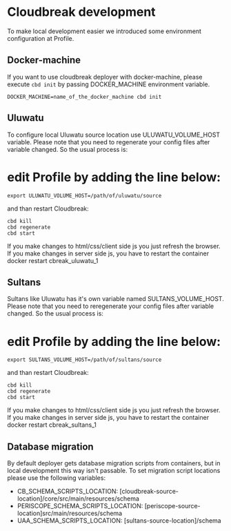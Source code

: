 # Cloudbreak development

To make local development easier we introduced some environment configuration at Profile.

## Docker-machine

If you want to use cloudbreak deployer with docker-machine, please execute `cbd init` by passing DOCKER_MACHINE environment variable.

```
DOCKER_MACHINE=name_of_the_docker_machine cbd init
```

## Uluwatu

To configure local Uluwatu source location use ULUWATU_VOLUME_HOST variable. Please note that you need to regenerate your config files after variable changed. So the usual process is:
# edit Profile by adding the line below:
```
export ULUWATU_VOLUME_HOST=/path/of/uluwatu/source
```
and than restart Cloudbreak:
```
cbd kill
cbd regenerate
cbd start
```

If you make changes to html/css/client side js you just refresh the browser.
If you make changes in server side js, you have to restart the container
docker restart cbreak_uluwatu_1

## Sultans

Sultans like Uluwatu has it's own variable named SULTANS_VOLUME_HOST. Please note that you need to reregenerate your config files after variable changed. So the usual process is:
# edit Profile by adding the line below:
```
export SULTANS_VOLUME_HOST=/path/of/sultans/source
```
and than restart Cloudbreak:
```
cbd kill
cbd regenerate
cbd start
```
If you make changes to html/css/client side js you just refresh the browser.
If you make changes in server side js, you have to restart the container
docker restart cbreak_sultans_1

## Database migration

By default deployer gets database migration scripts from containers, but in local development this way isn't passable. To set migration script locations please use the following variables:

- CB_SCHEMA_SCRIPTS_LOCATION: [cloudbreak-source-location]/core/src/main/resources/schema
- PERISCOPE_SCHEMA_SCRIPTS_LOCATION: [periscope-source-location]src/main/resources/schema
- UAA_SCHEMA_SCRIPTS_LOCATION: [sultans-source-location]/schema
